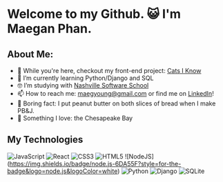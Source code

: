 # Welcome to my Github. 😺 I'm Maegan Phan. 

## About Me:

- 🔭 While you're here, checkout my front-end project: [Cats I Know](https://github.com/MaeYoungPhan/cats-I-know)
- 🌱 I’m currently learning Python/Django and SQL
- 🤓 I’m studying with [Nashville Software School](https://nashvillesoftwareschool.com/)
- 📫 How to reach me: maegyoung@gmail.com or find me on [LinkedIn](https://www.linkedin.com/in/maeyoungphan/)!
- 🍞 Boring fact: I put peanut butter on both slices of bread when I make PB&J.
- 🦀 Something I love: the Chesapeake Bay

## My Technologies

![JavaScript](https://img.shields.io/badge/javascript-%23323330.svg?style=for-the-badge&logo=javascript&logoColor=%23F7DF1E) ![React](https://img.shields.io/badge/react-%2320232a.svg?style=for-the-badge&logo=react&logoColor=%2361DAFB) ![CSS3](https://img.shields.io/badge/css3-%231572B6.svg?style=for-the-badge&logo=css3&logoColor=white) ![HTML5](https://img.shields.io/badge/html5-%23E34F26.svg?style=for-the-badge&logo=html5&logoColor=white) ![NodeJS]
(https://img.shields.io/badge/node.js-6DA55F?style=for-the-badge&logo=node.js&logoColor=white) ![Python](https://img.shields.io/badge/python-3670A0?style=for-the-badge&logo=python&logoColor=ffdd54) ![Django](https://img.shields.io/badge/django-%23092E20.svg?style=for-the-badge&logo=django&logoColor=white) ![SQLite](https://img.shields.io/badge/sqlite-%2307405e.svg?style=for-the-badge&logo=sqlite&logoColor=white)

<!--
**MaeYoungPhan/maeyoungphan** is a ✨ _special_ ✨ repository because its `README.md` (this file) appears on your GitHub profile.

Here are some ideas to get you started:
